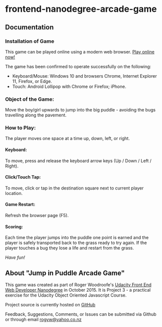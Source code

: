frontend-nanodegree-arcade-game
===============================

Documentation
-------------

### Installation of Game
This game can be played online using a modern web browser.
[Play online now!](http://rogyw.github.io/frontend-nanodegree-arcade-game/)

The game has been confirmed to operate successfully on the following:
 - Keyboard/Mouse: Windows 10 and browsers Chrome, Internet Explorer 11, Firefox, or Edge.
 - Touch: Android Lollipop with Chrome or Firefox; iPhone.

### Object of the Game:
Move the boy/girl upwards to jump into the big puddle - avoiding the bugs travelling along the pavement.

### How to Play:
The player moves one space at a time up, down, left, or right.
#### Keyboard:
To move, press and release the keyboard arrow keys (Up / Down / Left / Right).
#### Click/Touch Tap:
To move, click or tap in the destination square next to current player location.
#### Game Restart:
Refresh the browser page (F5).
#### Scoring:
Each time the player jumps into the puddle one point is earned and the player is safely transported back to the grass ready to try again. If the player touches a bug they lose a life and restart from the grass.

_Have fun!_


About "Jump in Puddle Arcade Game"
-----------------------------------
This game was created as part of Roger Woodroofe's [Udacity Front End Web Developer Nanodegree](https://www.udacity.com/course/front-end-web-developer-nanodegree--nd001) in October 2015. It is Project 3 - a practical exercise for the Udacity Object Oriented Javascript Course.

Project source is currently hosted on [GitHub](https://github.com/rogyw/frontend-nanodegree-arcade-game)

Feedback, Suggestions, Comments, or Issues can be submitted via Github or through email rogyw@yahoo.co.nz

